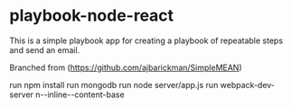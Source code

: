 # playbook-node-react
This is a simple playbook app for creating a playbook of repeatable steps and send an email.

Branched from (https://github.com/ajbarickman/SimpleMEAN)


run npm install 
run mongodb
run node server/app.js
run webpack-dev-server n--inline--content-base
